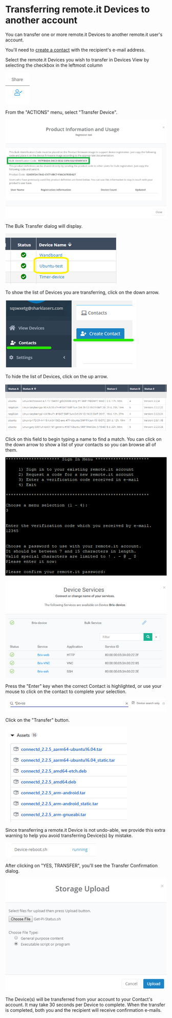 # Transferring remote.it Devices to another account

You can transfer one or more remote.it Devices to another remote.it user's account.

You'll need to [create a contact](managing-contacts/create-a-contact.md) with the recipient's e-mail address.

Select the remote.it Devices you wish to transfer in Devices View by selecting the checkbox in the leftmost column

![](../.gitbook/assets/image%20%28238%29.png)

From the "ACTIONS" menu, select "Transfer Device".

![](../.gitbook/assets/image%20%28251%29.png)

The Bulk Transfer dialog will display.  

![](../.gitbook/assets/image%20%2819%29.png)

To show the list of Devices you are transferring, click on the down arrow.

![](../.gitbook/assets/image%20%28229%29.png)

To hide the list of Devices, click on the up arrow.

![](../.gitbook/assets/image%20%28306%29.png)

Click on this field to begin typing a name to find a match.  You can click on the down arrow to show a list of your contacts so you can browse all of them.

![](../.gitbook/assets/image%20%28185%29.png)

![](../.gitbook/assets/image%20%28108%29.png)

Press the "Enter" key when the correct Contact is highlighted, or use your mouse to click on the contact to complete your selection.

![](../.gitbook/assets/image%20%28372%29.png)

Click on the "Transfer" button.

![](../.gitbook/assets/image%20%28332%29.png)

Since transferring a remote.it Device is not undo-able, we provide this extra warning to help you avoid transferring Device\(s\) by mistake.

![](../.gitbook/assets/image%20%28129%29.png)

After clicking on "YES, TRANSFER", you'll see the Transfer Confirmation dialog.

![](../.gitbook/assets/image%20%28268%29.png)

The Device\(s\) will be transferred from your account to your Contact's account.  It may take 30 seconds per Device to complete.  When the transfer is completed, both you and the recipient will receive confirmation e-mails.

